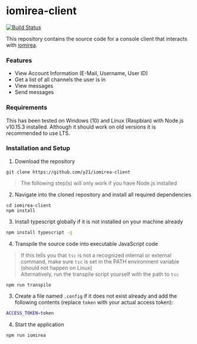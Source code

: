 # iomirea-client
[![Build Status](https://travis-ci.org/y21/iomirea-console.svg?branch=master)](https://travis-ci.org/y21/iomirea-console)

This repository contains the source code for a console client that interacts with [iomirea](https://github.com/iomirea).

### Features
- View Account Information (E-Mail, Username, User ID)
- Get a list of all channels the user is in
- View messages
- Send messages

### Requirements
This has been tested on Windows (10) and Linux (Raspbian) with Node.js v10.15.3 installed.
Although it should work on old versions it is recommended to use LTS.

### Installation and Setup

1. Download the repository
```ssh
git clone https://github.com/y21/iomirea-client
```

> The following step(s) will only work if you have Node.js installed
2. Navigate into the cloned repository and install all required dependencies
```ssh
cd iomirea-client
npm install
```

3. Install typescript globally if it is not installed on your machine already
```sh
npm install typescript -g
```

4. Transpile the source code into executable JavaScript code
> If this tells you that `tsc` is not a recognized internal or external command, make sure `tsc` is set in the PATH environment variable (should not happen on Linux) <br/>
> Alternatively, run the transpile script yourself with the path to `tsc`
```ssh
npm run transpile
```

3. Create a file named `.config` if it does not exist already and add the following contents (replace `token` with your actual access token):
```sh
ACCESS_TOKEN=token
```

4. Start the application
```sh
npm run iomirea
```
